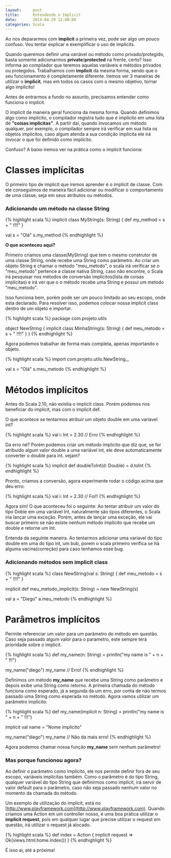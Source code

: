 ```yaml
---
layout:     post
title:      Entendendo o Implicit
date:       2014-04-29 12:00:00
categories: Scala
---
```


Ao nos depararmos com __implicit__ a primeira vez, pode ser algo um pouco confuso. Vou tentar explicar e exemplificar o uso de implicits.

Quando queremos definir uma variável ou método como privado/protegido, basta somente adicionarmos __private__/__protected__ na frente, certo? Isso informa ao compilador que teremos aquelas variáveis e métodos privados ou protegidos. Trabalhamos com __implicit__ da mesma forma, sendo que o seu funcionamento é completamente diferente. Iremos ver 3 maneiras de utilizar o __implicit__, mas em todos os casos com o mesmo objetivo, tornar algo implícito!

Antes de entrarmos a fundo no assunto, precisamos entender como funciona o implicit.

O implicit de maneira geral funciona da mesma forma. Quando definimos algo como implícito, o compilador registra tudo que é implícito em uma lista de __"coisas implícitas"__. A partir daí, quando invocamos um método qualquer, por exemplo, o compilador sempre irá verificar em sua lista os objetos implícitos, caso algum atenda a sua condição implícita ele irá invocar o que foi definido como implícito.

Confuso? A baixo iremos ver na prática como o implicit funciona:

# Classes implícitas

O primeiro tipo de implicit que iremos aprender é o implicit de classe. Com ele conseguimos de maneira fácil adicionar ou modificar o comportamento de uma classe, seja em seus atributos ou métodos. 
<!--more-->

### Adicionando um método na classe String

{% highlight scala %}
implicit class MyString(s: String) {
  def my_method = s + " !!!!"
}

val s = "Olá"
s.my_method
{% endhighlight %}

__O que aconteceu aqui?__

Primeiro criamos uma classe(MyString) que tem o mesmo construtor de uma classe String, onde recebe uma String como parâmetro.
Ao criar um objeto String e chamar o método "meu_metodo", o scala irá verificar se o "meu_metodo" pertence a classe nativa String, caso não encontre, o Scala irá pesquisar nos métodos de conversão implícitos(lista de coisas implícitas) e irá ver que o o método recebe uma String e possui um metodo "meu_metodo".

Isso funciona bem, porém pode ser um pouco limitado ao seu escopo, onde esta declarado. Para resolver isso, podemos colocar nossa implicit class dentro de um objeto e importar.

{% highlight scala %}
package com.projeto.utils

object NewString {
  implicit class MinhaString(s: String) {
    def meu_metodo = s + " !!!!"
  }
}
{% endhighlight %}

Agora podemos trabalhar de forma mais completa, apenas importando o objeto.

{% highlight scala %}
import com.projeto.utils.NewString._

val s = "Olá"
s.meu_metodo
{% endhighlight %}

# Métodos implícitos

Antes do Scala 2.10, não existia o implicit class. Porém podemos nos beneficiar do implicit, mas com o implicit def.

O que acontece se tentarmos atribuir um objeto double em uma variavel int?

{% highlight scala %}
val i: Int = 2.30 // Erro
{% endhighlight %}

Da erro né? Porém podemos criar um método implicito que diz que, se for atribuido algum valor double a uma variável int, ele deve automaticamente converter o double para int. vejam?

{% highlight scala %}
implicit def doubleToInt(d: Double) = d.toInt
{% endhighlight %}

Pronto, criamos a conversão, agora experimente rodar o código acima que deu erro:

{% highlight scala %}
val i: Int = 2.30 // Foi!!
{% endhighlight %}

Agora sim! O que aconteceu foi o seguinte: Ao tentar atribuir um valor do tipo Doble em uma variável Int, naturalmente são tipos diferentes, o Scala iria lançar uma exceção. Porém, antes de lançar uma exceção, ele vai buscar primeiro se não existe nenhum método implícito que recebe um double e retorne um Int. 

Entenda da seguinte maneira. Ao tentarmos adicionar uma variavel do tipo double em uma do tipo int, um bub, porem o scala primeiro verifica se há alguma vacina(correção) para caso tenhamos esse bug.

### Adicionando métodos sem implicit class

{% highlight scala %}
class NewString(val s: String) {
  def meu_metodo = s + " !!!!"
}

implicit def meu_metodo_implicit(s: String) = new NewString(s)

val a = "Diego"
a.meu_metodo
{% endhighlight %}

# Parâmetros implícitos

Permite referenciar um valor para um parâmetro do método em questão. Caso seja passado algum valor para o parametro, este sempre terá prioridade sobre o implicit.

{% highlight scala %}
def my_name(n: String) = println("my name is " + n + " !!!")

my_name("diego")
my_name // Erro!
{% endhighlight %}

Definimos um método __my_name__ que recebe uma String como parâmetro e depois exibe uma String como retorno. A primeira chamada do método funciona como esperado, já a segunda da um erro, por conta de não termos passado uma String como esperada no método.
Agora vamos utilizar um parâmetro implícito:

{% highlight scala %}
def my_name(implicit n: String) = println("my name is " + n + " !!!")

implicit val name = "Nome implícito"

my_name("diego")
my_name // Não da mais erro!
{% endhighlight %}

Agora podemos chamar nossa função __my_name__ sem nenhum parâmetro!

### Mas porque funcionou agora?

Ao definir o parâmetro como implícito, ele nos permite definir fora de seu escopo, variáveis implícitas também. Como o parâmetro é do tipo String, qualquer variável do tipo String que definírmos como implicit, irá servir de valor default para o parâmetro, caso não seja passado nenhum valor no momento da chamada do método.

Um exemplo de utilização do implicit, está no [http://www.playframework.com](http://www.playframework.com). Quando criamos uma Action em um controller nosso, é uma boa prática utilizar o __implicit request__, pois em qualquer lugar que precise utilizar o request em questão, irá utilizar o request já alocado.

{% highlight scala %}
  def index = Action { implicit request =>
    Ok(views.html.home.index())
  }
{% endhighlight %}

É isso ai, até a próxima!
